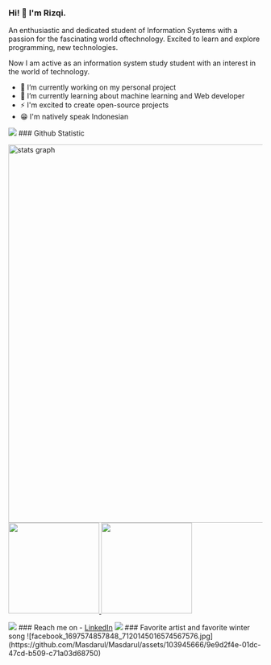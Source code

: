 ### Hi! 👋 I'm Rizqi.

An enthusiastic and dedicated student of Information Systems with a passion for the fascinating world oftechnology. Excited to learn and explore programming, new technologies.

Now I am active as an information system study student with an interest in the world of technology.

- 🔭 I’m currently working on my personal project
- 🌱 I’m currently learning about machine learning and Web developer
- ⚡  I'm excited to create open-source projects
- 😁 I'm natively speak Indonesian


<img src="https://user-images.githubusercontent.com/73097560/115834477-dbab4500-a447-11eb-908a-139a6edaec5c.gif"> 
### Github Statistic
<p align="left">
<a href="https://github.com/Masdarul">
  <img src="http://github-profile-summary-cards.vercel.app/api/cards/profile-details?username=Masdarul&theme=bear" width=750  alt="stats graph"/>
  <img height="180em" src="https://github-readme-stats-eight-theta.vercel.app/api?username=Masdarul&show_icons=true&theme=algolia&include_all_commits=true&count_private=true"/>
  <img height="180em" src="https://github-readme-stats-eight-theta.vercel.app/api/top-langs/?username=Masdarul&layout=compact&langs_count=8&theme=algolia"/>
</a>
</p>
<img src="https://user-images.githubusercontent.com/73097560/115834477-dbab4500-a447-11eb-908a-139a6edaec5c.gif"> 
### Reach me on
- <a href="https://www.linkedin.com/in/masdarul-rizqi-46ba17249?utm_source=share&utm_campaign=share_via&utm_content=profile&utm_medium=android_app">LinkedIn</a>
<img src="https://user-images.githubusercontent.com/73097560/115834477-dbab4500-a447-11eb-908a-139a6edaec5c.gif"> 
### Favorite artist and favorite winter song
![facebook_1697574857848_7120145016574567576.jpg](https://github.com/Masdarul/Masdarul/assets/103945666/9e9d2f4e-01dc-47cd-b509-c71a03d68750)
